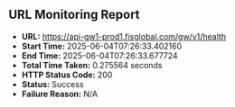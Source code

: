 ## URL Monitoring Report

- **URL:** https://api-gw1-prod1.fisglobal.com/gw/v1/health
- **Start Time:** 2025-06-04T07:26:33.402160
- **End Time:** 2025-06-04T07:26:33.677724
- **Total Time Taken:** 0.275564 seconds
- **HTTP Status Code:** 200
- **Status:** Success
- **Failure Reason:** N/A

